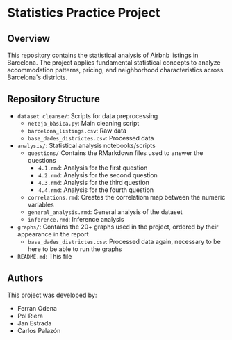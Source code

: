 # Statistics Practice Project

## Overview

This repository contains the statistical analysis of Airbnb listings in Barcelona. The project applies fundamental statistical concepts to analyze accommodation patterns, pricing, and neighborhood characteristics across Barcelona's districts.

## Repository Structure

- `dataset cleanse/`: Scripts for data preprocessing
  - `neteja_bàsica.py`: Main cleaning script
  - `barcelona_listings.csv`: Raw data
  - `base_dades_districtes.csv`: Processed data
- `analysis/`: Statistical analysis notebooks/scripts
  - `questions/` Contains the RMarkdown files used to answer the questions
    - `4.1.rmd`: Analysis for the first question
    - `4.2.rmd`: Analysis for the second question
    - `4.3.rmd`: Analysis for the third question
    - `4.4.rmd`: Analysis for the fourth question
  - `correlations.rmd`: Creates the correlatiom map between the numeric variables
  - `general_analysis.rmd`: General analysis of the dataset
  - `inference.rmd`: Inference analysis
- `graphs/`: Contains the 20+ graphs used in the project, ordered by their appearance in the report
  - `base_dades_districtes.csv`: Processed data again, necessary to be here to be able to run the graphs
- `README.md`: This file

## Authors

This project was developed by:

- Ferran Òdena
- Pol Riera
- Jan Estrada
- Carlos Palazón 